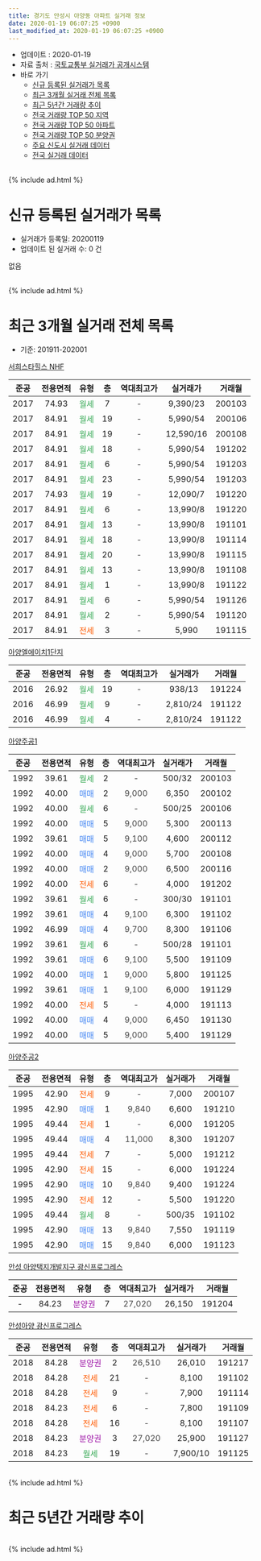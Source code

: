 ```yaml
---
title: 경기도 안성시 아양동 아파트 실거래 정보
date: 2020-01-19 06:07:25 +0900
last_modified_at: 2020-01-19 06:07:25 +0900
---
```


* 업데이트 : 2020-01-19
* 자료 출처 : [국토교통부 실거래가 공개시스템](http://rt.molit.go.kr)
* 바로 가기
    * [신규 등록된 실거래가 목록](#신규-등록된-실거래가-목록)
    * [최근 3개월 실거래 전체 목록](#최근-3개월-실거래-전체-목록)
    * [최근 5년간 거래량 추이](#최근-5년간-거래량-추이)
    * [전국 거래량 TOP 50 지역](https://apt-info.github.io/apt-trade-info/최근-3개월-전국에서-가장-거래가-많이-발생한-지역)
    * [전국 거래량 TOP 50 아파트](https://apt-info.github.io/apt-trade-info/최근-3개월-전국에서-가장-거래가-많이-발생한-아파트)
    * [전국 거래량 TOP 50 분양권](https://apt-info.github.io/apt-trade-info/최근-3개월-전국에서-가장-거래가-많이-발생한-분양권)
    * [주요 신도시 실거래 데이터](https://apt-info.github.io/apt-trade-info/주요-신도시)
    * [전국 실거래 데이터](https://apt-info.github.io/apt-trade-info/전국)
<br>
{% include ad.html %}
<br>

# 신규 등록된 실거래가 목록
* 실거래가 등록일: 20200119
* 업데이트 된 실거래 수: 0 건

없음

<br>
{% include ad.html %}
<br>

# 최근 3개월 실거래 전체 목록
* 기준: 201911-202001


[서희스타힐스 NHF](https://search.naver.com/search.naver?query=%EA%B2%BD%EA%B8%B0%EB%8F%84+%EC%95%88%EC%84%B1%EC%8B%9C+%EC%95%84%EC%96%91%EB%8F%99+%EC%84%9C%ED%9D%AC%EC%8A%A4%ED%83%80%ED%9E%90%EC%8A%A4+NHF)

|준공|전용면적|유형|층|역대최고가|실거래가|거래월|
|:---:|:---:|:---:|:---:|:---:|:---:|:---:|
|2017|74.93|<span style="color:#34a853">월세</span>|7|<span style="color:#444444">-</span>|9,390/23|200103|
|2017|84.91|<span style="color:#34a853">월세</span>|19|<span style="color:#444444">-</span>|5,990/54|200106|
|2017|84.91|<span style="color:#34a853">월세</span>|19|<span style="color:#444444">-</span>|12,590/16|200108|
|2017|84.91|<span style="color:#34a853">월세</span>|18|<span style="color:#444444">-</span>|5,990/54|191202|
|2017|84.91|<span style="color:#34a853">월세</span>|6|<span style="color:#444444">-</span>|5,990/54|191203|
|2017|84.91|<span style="color:#34a853">월세</span>|23|<span style="color:#444444">-</span>|5,990/54|191203|
|2017|74.93|<span style="color:#34a853">월세</span>|19|<span style="color:#444444">-</span>|12,090/7|191220|
|2017|84.91|<span style="color:#34a853">월세</span>|6|<span style="color:#444444">-</span>|13,990/8|191220|
|2017|84.91|<span style="color:#34a853">월세</span>|13|<span style="color:#444444">-</span>|13,990/8|191101|
|2017|84.91|<span style="color:#34a853">월세</span>|18|<span style="color:#444444">-</span>|13,990/8|191114|
|2017|84.91|<span style="color:#34a853">월세</span>|20|<span style="color:#444444">-</span>|13,990/8|191115|
|2017|84.91|<span style="color:#34a853">월세</span>|13|<span style="color:#444444">-</span>|13,990/8|191108|
|2017|84.91|<span style="color:#34a853">월세</span>|1|<span style="color:#444444">-</span>|13,990/8|191122|
|2017|84.91|<span style="color:#34a853">월세</span>|6|<span style="color:#444444">-</span>|5,990/54|191126|
|2017|84.91|<span style="color:#34a853">월세</span>|2|<span style="color:#444444">-</span>|5,990/54|191120|
|2017|84.91|<span style="color:#ff5a00">전세</span>|3|<span style="color:#444444">-</span>|5,990|191115|

[아양엘에이치1단지](https://search.naver.com/search.naver?query=%EA%B2%BD%EA%B8%B0%EB%8F%84+%EC%95%88%EC%84%B1%EC%8B%9C+%EC%95%84%EC%96%91%EB%8F%99+%EC%95%84%EC%96%91%EC%97%98%EC%97%90%EC%9D%B4%EC%B9%981%EB%8B%A8%EC%A7%80)

|준공|전용면적|유형|층|역대최고가|실거래가|거래월|
|:---:|:---:|:---:|:---:|:---:|:---:|:---:|
|2016|26.92|<span style="color:#34a853">월세</span>|19|<span style="color:#444444">-</span>|938/13|191224|
|2016|46.99|<span style="color:#34a853">월세</span>|9|<span style="color:#444444">-</span>|2,810/24|191122|
|2016|46.99|<span style="color:#34a853">월세</span>|4|<span style="color:#444444">-</span>|2,810/24|191122|

[아양주공1](https://search.naver.com/search.naver?query=%EA%B2%BD%EA%B8%B0%EB%8F%84+%EC%95%88%EC%84%B1%EC%8B%9C+%EC%95%84%EC%96%91%EB%8F%99+%EC%95%84%EC%96%91%EC%A3%BC%EA%B3%B51)

|준공|전용면적|유형|층|역대최고가|실거래가|거래월|
|:---:|:---:|:---:|:---:|:---:|:---:|:---:|
|1992|39.61|<span style="color:#34a853">월세</span>|2|<span style="color:#444444">-</span>|500/32|200103|
|1992|40.00|<span style="color:#4285f3">매매</span>|2|<span style="color:#444444">9,000</span>|6,350|200102|
|1992|40.00|<span style="color:#34a853">월세</span>|6|<span style="color:#444444">-</span>|500/25|200106|
|1992|40.00|<span style="color:#4285f3">매매</span>|5|<span style="color:#444444">9,000</span>|5,300|200113|
|1992|39.61|<span style="color:#4285f3">매매</span>|5|<span style="color:#444444">9,100</span>|4,600|200112|
|1992|40.00|<span style="color:#4285f3">매매</span>|4|<span style="color:#444444">9,000</span>|5,700|200108|
|1992|40.00|<span style="color:#4285f3">매매</span>|2|<span style="color:#444444">9,000</span>|6,500|200116|
|1992|40.00|<span style="color:#ff5a00">전세</span>|6|<span style="color:#444444">-</span>|4,000|191202|
|1992|39.61|<span style="color:#34a853">월세</span>|6|<span style="color:#444444">-</span>|300/30|191101|
|1992|39.61|<span style="color:#4285f3">매매</span>|4|<span style="color:#444444">9,100</span>|6,300|191102|
|1992|46.99|<span style="color:#4285f3">매매</span>|4|<span style="color:#444444">9,700</span>|8,300|191106|
|1992|39.61|<span style="color:#34a853">월세</span>|6|<span style="color:#444444">-</span>|500/28|191101|
|1992|39.61|<span style="color:#4285f3">매매</span>|6|<span style="color:#444444">9,100</span>|5,500|191109|
|1992|40.00|<span style="color:#4285f3">매매</span>|1|<span style="color:#444444">9,000</span>|5,800|191125|
|1992|39.61|<span style="color:#4285f3">매매</span>|1|<span style="color:#444444">9,100</span>|6,000|191129|
|1992|40.00|<span style="color:#ff5a00">전세</span>|5|<span style="color:#444444">-</span>|4,000|191113|
|1992|40.00|<span style="color:#4285f3">매매</span>|4|<span style="color:#444444">9,000</span>|6,450|191130|
|1992|40.00|<span style="color:#4285f3">매매</span>|5|<span style="color:#444444">9,000</span>|5,400|191129|

[아양주공2](https://search.naver.com/search.naver?query=%EA%B2%BD%EA%B8%B0%EB%8F%84+%EC%95%88%EC%84%B1%EC%8B%9C+%EC%95%84%EC%96%91%EB%8F%99+%EC%95%84%EC%96%91%EC%A3%BC%EA%B3%B52)

|준공|전용면적|유형|층|역대최고가|실거래가|거래월|
|:---:|:---:|:---:|:---:|:---:|:---:|:---:|
|1995|42.90|<span style="color:#ff5a00">전세</span>|9|<span style="color:#444444">-</span>|7,000|200107|
|1995|42.90|<span style="color:#4285f3">매매</span>|1|<span style="color:#444444">9,840</span>|6,600|191210|
|1995|49.44|<span style="color:#ff5a00">전세</span>|1|<span style="color:#444444">-</span>|6,000|191205|
|1995|49.44|<span style="color:#4285f3">매매</span>|4|<span style="color:#444444">11,000</span>|8,300|191207|
|1995|49.44|<span style="color:#ff5a00">전세</span>|7|<span style="color:#444444">-</span>|5,000|191212|
|1995|42.90|<span style="color:#ff5a00">전세</span>|15|<span style="color:#444444">-</span>|6,000|191224|
|1995|42.90|<span style="color:#4285f3">매매</span>|10|<span style="color:#444444">9,840</span>|9,400|191224|
|1995|42.90|<span style="color:#ff5a00">전세</span>|12|<span style="color:#444444">-</span>|5,500|191220|
|1995|49.44|<span style="color:#34a853">월세</span>|8|<span style="color:#444444">-</span>|500/35|191102|
|1995|42.90|<span style="color:#4285f3">매매</span>|13|<span style="color:#444444">9,840</span>|7,550|191119|
|1995|42.90|<span style="color:#4285f3">매매</span>|15|<span style="color:#444444">9,840</span>|6,000|191123|


<script async src="//pagead2.googlesyndication.com/pagead/js/adsbygoogle.js"></script>
<!-- 기본 -->
<ins class="adsbygoogle"
     style="display:block"
     data-ad-client="ca-pub-1142216861245946"
     data-ad-slot="4805727019"
     data-ad-format="auto"
     data-full-width-responsive="true"></ins>
<script>
(adsbygoogle = window.adsbygoogle || []).push({});
</script>


[안성 아양택지개발지구 광신프로그레스](https://search.naver.com/search.naver?query=%EA%B2%BD%EA%B8%B0%EB%8F%84+%EC%95%88%EC%84%B1%EC%8B%9C+%EC%95%84%EC%96%91%EB%8F%99+%EC%95%88%EC%84%B1+%EC%95%84%EC%96%91%ED%83%9D%EC%A7%80%EA%B0%9C%EB%B0%9C%EC%A7%80%EA%B5%AC+%EA%B4%91%EC%8B%A0%ED%94%84%EB%A1%9C%EA%B7%B8%EB%A0%88%EC%8A%A4)

|준공|전용면적|유형|층|역대최고가|실거래가|거래월|
|:---:|:---:|:---:|:---:|:---:|:---:|:---:|
|-|84.23|<span style="color:#9C11A5">분양권</span>|7|<span style="color:#444444">27,020</span>|26,150|191204|

[안성아양 광신프로그레스](https://search.naver.com/search.naver?query=%EA%B2%BD%EA%B8%B0%EB%8F%84+%EC%95%88%EC%84%B1%EC%8B%9C+%EC%95%84%EC%96%91%EB%8F%99+%EC%95%88%EC%84%B1%EC%95%84%EC%96%91+%EA%B4%91%EC%8B%A0%ED%94%84%EB%A1%9C%EA%B7%B8%EB%A0%88%EC%8A%A4)

|준공|전용면적|유형|층|역대최고가|실거래가|거래월|
|:---:|:---:|:---:|:---:|:---:|:---:|:---:|
|2018|84.28|<span style="color:#9C11A5">분양권</span>|2|<span style="color:#444444">26,510</span>|26,010|191217|
|2018|84.28|<span style="color:#ff5a00">전세</span>|21|<span style="color:#444444">-</span>|8,100|191102|
|2018|84.28|<span style="color:#ff5a00">전세</span>|9|<span style="color:#444444">-</span>|7,900|191114|
|2018|84.23|<span style="color:#ff5a00">전세</span>|6|<span style="color:#444444">-</span>|7,800|191109|
|2018|84.28|<span style="color:#ff5a00">전세</span>|16|<span style="color:#444444">-</span>|8,100|191107|
|2018|84.23|<span style="color:#9C11A5">분양권</span>|3|<span style="color:#444444">27,020</span>|25,900|191127|
|2018|84.23|<span style="color:#34a853">월세</span>|19|<span style="color:#444444">-</span>|7,900/10|191125|


<br>
{% include ad.html %}
<br>

# 최근 5년간 거래량 추이


<div style="width:100%;">
    <canvas id="deal_progress" height="200"></canvas>
</div>

<script>
new Chart(document.getElementById("deal_progress"), {
    type: 'line',
    data: {
        labels: ['201501','201502','201503','201504','201505','201506','201507','201508','201509','201510','201511','201512','201601','201602','201603','201604','201605','201606','201607','201608','201609','201610','201611','201612','201701','201702','201703','201704','201705','201706','201707','201708','201709','201710','201711','201712','201801','201802','201803','201804','201805','201806','201807','201808','201809','201810','201811','201812','201901','201902','201903','201904','201905','201906','201907','201908','201909','201910','201911','201912','202001'],
        datasets: [{
            label: '매매',
            pointRadius: 1,
            data: [7, 10, 14, 9, 9, 7, 7, 11, 10, 11, 9, 8, 11, 11, 17, 14, 11, 7, 8, 8, 9, 10, 9, 6, 9, 5, 6, 7, 13, 10, 5, 10, 7, 6, 10, 3, 9, 13, 7, 7, 7, 5, 5, 11, 17, 20, 6, 6, 7, 13, 4, 7, 6, 11, 6, 8, 4, 10, 10, 5, 5],
            borderColor: "rgba(255, 201, 14, 1)",
            backgroundColor: "rgba(255, 201, 14, 0.5)",
            fill: false,
            lineTension: 0
        },{
            label: '전월세',
            pointRadius: 1,
            data: [7, 10, 4, 4, 6, 8, 6, 5, 8, 7, 2, 6, 6, 6, 10, 14, 14, 8, 4, 4, 7, 5, 7, 24, 14, 13, 5, 5, 9, 9, 10, 5, 9, 5, 5, 16, 43, 29, 19, 15, 5, 6, 7, 10, 13, 13, 7, 19, 33, 9, 16, 9, 29, 21, 15, 19, 12, 22, 19, 11, 6],
            borderColor: "rgba(0, 141, 185, 1)",
            backgroundColor: "rgba(0, 141, 185, 0.5)",
            fill: false,
            lineTension: 0
        }
        ]
    },
    options: {
        responsive: true,
        title: {
            display: false
        },
        tooltips: {
            mode: 'index',
            intersect: false
        },
        hover: {
            mode: 'nearest',
            intersect: true
        },
        scales: {
            xAxes: [{
                display: true,
                scaleLabel: {
                    display: true,
                    labelString: '년/월'
                }
            }],
            yAxes: [{
                display: true,
                ticks: {
                    suggestedMin: 0,
                },
                scaleLabel: {
                    display: true,
                    labelString: '실거래 수'
                }
            }]
        }
    }
});

</script>


<br>
{% include ad.html %}
<br>

